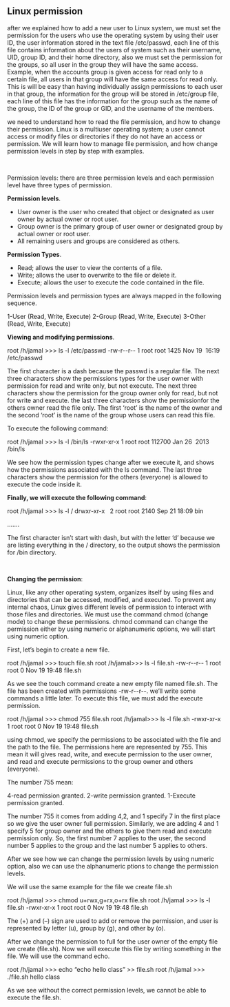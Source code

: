 ## Linux permission


after we explained how to add a new user to Linux system, we must set the permission for the users who use the operating system by using their user ID, the user information stored in the text file /etc/passwd, each line of this file contains information about the users of system such as their username, UID, group ID, and their home directory, also we must set the permission for the groups, so all user in the group they will have the same access. 
Example, when the accounts group is given access for read only to a certain file, all users in that group will have the same access for read only. This is will be easy than having individually assign permissions to each user in that group, the information for the group will be stored in /etc/group file, each line of this file has the information for the group such as the name of the group, the ID of the group or GID, and the username of the members.


we need to understand how to read the file permission, and how to change their permission. Linux is a multiuser operating system; a user cannot access or modify files or directories if they do not have an access or permission. We will learn how to manage file permission, and how change permission levels in step by step with examples.


 


Permission levels: there are three permission levels and each permission level have three types of permission.





**Permission levels**. 


- User owner is the user who created that object or designated as user owner by actual owner or root user.
- Group owner is the primary group of user owner or designated group by actual owner or root user.
- All remaining users and groups are considered as others.




**Permission Types**. 


- Read; allows the user to view the contents of a file. 
- Write; allows the user to overwrite to the file or delete it.
- Execute; allows the user to execute the code contained in the file.




Permission levels and permission types are always mapped in the following sequence.


1-User (Read, Write, Execute)
2-Group (Read, Write, Execute)
3-Other (Read, Write, Execute)





**Viewing and modifying permissions**.


root /h/jamal >>> ls -l /etc/passwd
-rw-r--r-- 1 root root 1425 Nov 19  16:19 /etc/passwd



The first character is a dash because the passwd is a regular file. The next three characters show the permissions types for
the user owner with permission for read and write only, but not execute. The next three characters show the permission for the group owner only for read, but not for write and execute. the last three characters show the permissionfor the others owner read the file only. The first ‘root’ is the name of the owner and the second ‘root’ is the name of the group whose users can read this file. 



To execute the following command:


root /h/jamal >>> ls -l /bin/ls
-rwxr-xr-x 1 root root 112700 Jan 26  2013 /bin/ls



We see how the permission types change after we execute it, and shows how the permissions associated with the ls
command. The last three characters show the permission for the others (everyone) is allowed to execute the code inside it. 




**Finally, we will execute the following command**:


root /h/jamal >>> ls -l /
drwxr-xr-x   2 root root 2140 Sep 21 18:09 bin

…….



The first character isn’t start with dash, but with the letter ‘d’ because we are listing everything in the /
directory, so the output shows the permission for /bin directory. 


 

**Changing the permission**:


Linux, like any other operating system, organizes itself by using files and directories that can be accessed, modified, and executed. 
To prevent any internal chaos, Linux gives different levels of permission to interact with those files and directories. 
We must use the command chmod (change mode) to change these permissions. 
chmod command can change the permission either by using numeric or alphanumeric options, we will start using numeric option.



First, let’s begin to create a new file.


root /h/jamal >>> touch file.sh
root /h/jamal>>> ls -l file.sh
-rw-r--r-- 1 root root 0 Nov 19 19:48 file.sh




As we see the touch command create a new empty file named file.sh. The file has been created with permissions -rw-r--r--.
we’ll write some commands a little later. To execute this file, we must add the execute permission. 


root /h/jamal >>> chmod 755 file.sh
root /h/jamal>>> ls -l file.sh
-rwxr-xr-x 1 root root 0 Nov 19 19:48 file.sh


using chmod, we specify the permissions to be associated with the file and the path to the file. 
The permissions here are represented by 755. This mean it will gives read, write, and execute permission
to the user owner, and read and execute permissions to the group owner and others (everyone). 



The number 755 mean:


4-read permission granted.
2-write permission granted.
1-Execute permission granted.




The number 755 it comes from adding 4,2, and 1 specify 7 in the first place so we give the user owner full permission.
Similarly, we are adding 4 and 1 specify 5 for group owner and the others to give them read and execute permission only.
So, the first number 7 applies to the user, the second number 5 applies to the group and the last number 5 applies to others.



After we see how we can change the permission levels by using numeric option, also we can use the alphanumeric ptions to change the permission levels.


We will use the same example for the file we create file.sh 

root /h/jamal >>> chmod u+rwx,g+rx,o+rx file.sh
root /h/jamal >>> ls -l file.sh
-rwxr-xr-x 1 root root 0 Nov 19 19:48 file.sh


The (+) and (–) sign are used to add or remove the permission, and user is represented by letter (u), group by (g),
and other by (o).   



After we change the permission to full for the user owner of the empty file we create (file.sh). Now we will execute this
file by writing something in the file. We will use the command echo.


root /h/jamal >>> echo “echo hello class” >> file.sh
root /h/jamal >>> ./file.sh
hello class



As we see without the correct permission levels, we cannot be able to execute the file.sh.


 


 










